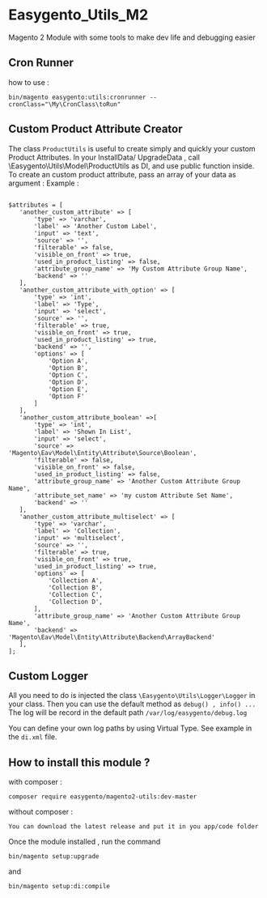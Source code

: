# Easygento_Utils_M2
Magento 2 Module with some tools to make dev life and debugging easier

## Cron Runner ###
how to use :

```
bin/magento easygento:utils:cronrunner --cronClass="\My\CronClass\toRun"
```

## Custom Product Attribute Creator ###
The class `ProductUtils` is useful to create simply and quickly your custom Product Attributes.
In your InstallData/ UpgradeData , call \Easygento\Utils\Model\ProductUtils as DI,
and use public function inside. 
To create an custom product attribute, pass an array of your data as argument :
Example :
<pre><code>
$attributes = [
   'another_custom_attribute' => [
       'type' => 'varchar',
       'label' => 'Another Custom Label',
       'input' => 'text',
       'source' => '',
       'filterable' => false,
       'visible_on_front' => true,
       'used_in_product_listing' => false,
       'attribute_group_name' => 'My Custom Attribute Group Name',
       'backend' => ''
   ],
   'another_custom_attribute_with_option' => [
       'type' => 'int',
       'label' => 'Type',
       'input' => 'select',
       'source' => '',
       'filterable' => true,
       'visible_on_front' => true,
       'used_in_product_listing' => true,
       'backend' => '',
       'options' => [
           'Option A',
           'Option B',
           'Option C',
           'Option D',
           'Option E',
           'Option F'
       ]
   ],
   'another_custom_attribute_boolean' =>[
       'type' => 'int',
       'label' => 'Shown In List',
       'input' => 'select',
       'source' => 'Magento\Eav\Model\Entity\Attribute\Source\Boolean',
       'filterable' => false,
       'visible_on_front' => false,
       'used_in_product_listing' => false,
       'attribute_group_name' => 'Another Custom Attribute Group Name',
       'attribute_set_name' => 'my custom Attribute Set Name',
       'backend' => ''
   ],
   'another_custom_attribute_multiselect' => [
       'type' => 'varchar',
       'label' => 'Collection',
       'input' => 'multiselect',
       'source' => '',
       'filterable' => true,
       'visible_on_front' => true,
       'used_in_product_listing' => true,
       'options' => [
           'Collection A',
           'Collection B',
           'Collection C',
           'Collection D',
       ],
       'attribute_group_name' => 'Another Custom Attribute Group Name',
       'backend' => 'Magento\Eav\Model\Entity\Attribute\Backend\ArrayBackend'
   ],
];
</code></pre>

## Custom Logger
All you need to do is injected the class `\Easygento\Utils\Logger\Logger` in your class.
Then you can use the default method as `debug() , info() ...`
The log will be record in the default path `/var/log/easygento/debug.log`

You can define your own log paths by using Virtual Type. See example in the `di.xml` file.

## How to install this module ?

with composer : 

```
composer require easygento/magento2-utils:dev-master
```

without composer :

```You can download the latest release and put it in you app/code folder```

Once the module installed , run the command 
```
bin/magento setup:upgrade
```
 and
```
bin/magento setup:di:compile
```


